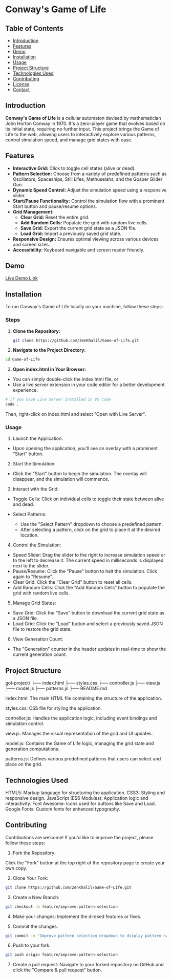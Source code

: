 # Conway's Game of Life


## Table of Contents
- [Introduction](#introduction)
- [Features](#features)
- [Demo](#demo)
- [Installation](#installation)
- [Usage](#usage)
- [Project Structure](#project-structure)
- [Technologies Used](#technologies-used)
- [Contributing](#contributing)
- [License](#license)
- [Contact](#contact)

## Introduction

**Conway's Game of Life** is a cellular automaton devised by mathematician John Horton Conway in 1970. It's a zero-player game that evolves based on its initial state, requiring no further input. This project brings the Game of Life to the web, allowing users to interactively explore various patterns, control simulation speed, and manage grid states with ease.

## Features

- **Interactive Grid:** Click to toggle cell states (alive or dead).
- **Pattern Selection:** Choose from a variety of predefined patterns such as Oscillators, Spaceships, Still Lifes, Methuselahs, and the Gosper Glider Gun.
- **Dynamic Speed Control:** Adjust the simulation speed using a responsive slider.
- **Start/Pause Functionality:** Control the simulation flow with a prominent Start button and pause/resume options.
- **Grid Management:**
  - **Clear Grid:** Reset the entire grid.
  - **Add Random Cells:** Populate the grid with random live cells.
  - **Save Grid:** Export the current grid state as a JSON file.
  - **Load Grid:** Import a previously saved grid state.
- **Responsive Design:** Ensures optimal viewing across various devices and screen sizes.
- **Accessibility:** Keyboard navigable and screen reader friendly.

## Demo

[Live Demo Link]()


## Installation

To run Conway's Game of Life locally on your machine, follow these steps:

### Steps

1. **Clone the Repository:**

   ```bash
   git clone https://github.com/ZenKhalil/Game-of-Life.git

2. **Navigate to the Project Directory:**

 ```bash
 cd Game-of-Life
```
3. **Open index.html in Your Browser:**

- You can simply double-click the index.html file, or
- Use a live server extension in your code editor for a better development experience.

```bash
# If you have Live Server installed in VS Code
code .
```
Then, right-click on index.html and select "Open with Live Server".

### Usage

1. Launch the Application:

- Upon opening the application, you'll see an overlay with a prominent "Start" button.

2. Start the Simulation:
- Click the "Start" button to begin the simulation. The overlay will disappear, and the simulation will commence.

3. Interact with the Grid:
- Toggle Cells: Click on individual cells to toggle their state between alive and dead.

- Select Patterns:
  - Use the "Select Pattern" dropdown to choose a predefined pattern.
  - After selecting a pattern, click on the grid to place it at the desired location.

4. Control the Simulation:

- Speed Slider: Drag the slider to the right to increase simulation speed or to the left to decrease it. The current speed in milliseconds is displayed next to the slider.
- Pause/Resume: Click the "Pause" button to halt the simulation. Click again to "Resume".
- Clear Grid: Click the "Clear Grid" button to reset all cells.
- Add Random Cells: Click the "Add Random Cells" button to populate the grid with random live cells.

5. Manage Grid States:
- Save Grid: Click the "Save" button to download the current grid state as a JSON file.
- Load Grid: Click the "Load" button and select a previously saved JSON file to restore the grid state.

6. View Generation Count:
- The "Generation" counter in the header updates in real-time to show the current generation count.

## Project Structure

gol-project/
├── index.html
├── styles.css
├── controller.js
├── view.js
├── model.js
├── patterns.js
├── README.md

index.html: The main HTML file containing the structure of the application.

styles.css: CSS file for styling the application.

controller.js: Handles the application logic, including event bindings and simulation control.

view.js: Manages the visual representation of the grid and UI updates.

model.js: Contains the Game of Life logic, managing the grid state and generation computations.

patterns.js: Defines various predefined patterns that users can select and place on the grid.

## Technologies Used

HTML5: Markup language for structuring the application.
CSS3: Styling and responsive design.
JavaScript (ES6 Modules): Application logic and interactivity.
Font Awesome: Icons used for buttons like Save and Load.
Google Fonts: Custom fonts for enhanced typography.

## Contributing
Contributions are welcome! If you'd like to improve the project, please follow these steps:

1. Fork the Repository:

Click the "Fork" button at the top right of the repository page to create your own copy.

2. Clone Your Fork:
```bash
git clone https://github.com/ZenKhalil/Game-of-Life.git
```
3. Create a New Branch:
```bash
git checkout -b feature/improve-pattern-selection
```

4. Make your changes:
   Implement the diresed features or fixes.

5. Commit the changes:
```bash
git commit -m "Improve pattern selection dropdown to display pattern names correctly"
```

6. Push to your fork:
```bash
git push origin feature/improve-pattern-selection
```

7. Create a pull request:
Navigate to your forked repository on GitHub and click the "Compare & pull request" button.

